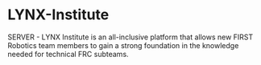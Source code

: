 # LYNX-Institute

SERVER - LYNX Institute is an all-inclusive platform that allows new FIRST Robotics team members to gain a strong foundation in the knowledge needed for technical FRC subteams.
